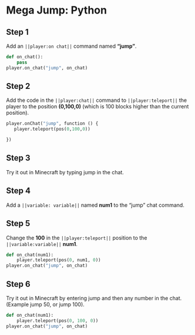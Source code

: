 # Mega Jump: Python

## Step 1
Add an ``||player:on chat||`` command named **“jump”**.

```python
def on_chat():
    pass
player.on_chat("jump", on_chat)
```

## Step 2

Add the code in the ``||player:chat||`` command to ``||player:teleport||`` the player to the position **(0,100,0)** (which is 100 blocks higher than the current position). 

```python
player.onChat("jump", function () { 
   player.teleport(pos(0,100,0))  

}) 
```

## Step 3

Try it out in Minecraft by typing jump in the chat.  


## Step 4

Add a ``||variable: variable||`` named **num1** to the “jump” chat command.   

## Step 5

Change the **100** in the ``||player:teleport||`` position to the ``||variable:variable||`` **num1**. 

```python
def on_chat(num1):
    player.teleport(pos(0, num1, 0))
player.on_chat("jump", on_chat) 
```

## Step 6

Try it out in Minecraft by entering jump and then any number in the chat.  (Example jump 50, or jump 100). 

```python
def on_chat(num1):
    player.teleport(pos(0, 100, 0))
player.on_chat("jump", on_chat)
```

